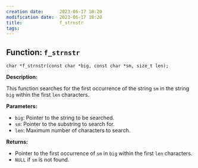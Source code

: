 ```yaml
---
creation date:		2023-06-17 18:20
modification date:	2023-06-17 18:20
title: 				f_strnstr
tags:
---
```

## Function: `f_strnstr`

`char *f_strnstr(const char *big, const char *sm, size_t len);`

**Description:**

This function searches for the first occurrence of the string `sm` in the string `big` within the first `len` characters.

**Parameters:**

- `big`: Pointer to the string to be searched.
- `sm`: Pointer to the substring to search for.
- `len`: Maximum number of characters to search.

**Returns:**

- Pointer to the first occurrence of `sm` in `big` within the first `len` characters.
- `NULL` if `sm` is not found.